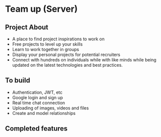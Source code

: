 # Team up (Server)

## Project About
* A place to find project inspirations to work on
* Free projects to level up your skills
* Learn to work together in groups
* Display your personal projects for potential recruiters
* Connect with hundreds on individuals while with like minds while being updated on the latest technologies and best practices.

## To build
* Authentication, JWT, etc
* Google login and sign up
* Real time chat connection
* Uploading of images, videos and files
* Create and model relationships

## Completed features